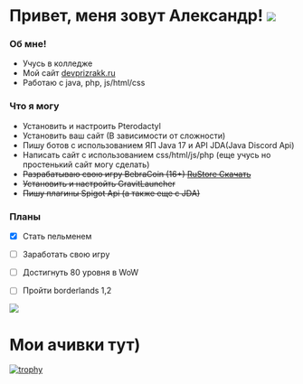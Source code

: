 # Привет, меня зовут Александр! ![](https://komarev.com/ghpvc/?username=Dev-prizrakk)
### **Об мне!** 
- Учусь в колледже
- Мой сайт [devprizrakk.ru](https://devprizrakk.ru)
- Работаю с java, php, js/html/css

### **Что я могу**
- Установить и настроить Pterodactyl
- Установить ваш сайт (В зависимости от сложности)
- Пишу ботов с использованием ЯП Java 17 и API JDA(Java Discord Api)
- Написать сайт с использованием css/html/js/php (еще учусь но простенький сайт могу сделать)
- ~~Разрабатываю свою игру BebraCoin (16+) [RuStore Скачать](https://apps.rustore.ru/app/dev.prizrakk.bebracoin)~~
- ~~Установить и настройть GravitLauncher~~
- ~~Пишу плагины Spigot Api (а также еще с JDA)~~

### **Планы**
- [x] Стать пельменем
- [ ] Заработать свою игру
- [ ] Достигнуть 80 уровня в WoW
- [ ] Пройти borderlands 1,2 


![](https://github-readme-stats.vercel.app/api?username=dev-prizrakk&show_icons=true&theme=dark)
# Мои ачивки тут)
[![trophy](https://github-profile-trophy.vercel.app/?username=Dev-prizrakk)](https://github.com/ryo-ma/github-profile-trophy)
